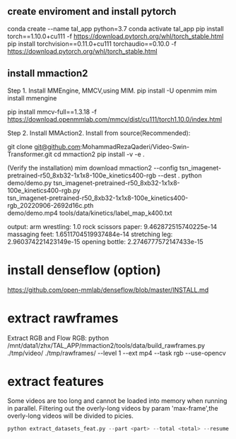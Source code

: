## create enviroment and install pytorch
conda create --name tal_app python=3.7
conda activate tal_app
pip install torch==1.10.0+cu111 -f https://download.pytorch.org/whl/torch_stable.html
pip install torchvision==0.11.0+cu111 torchaudio==0.10.0 -f https://download.pytorch.org/whl/torch_stable.html
## install mmaction2
Step 1. Install MMEngine, MMCV,using MIM.
pip install -U openmim
mim install mmengine
<!-- mim install mmcv -->
pip install mmcv-full==1.3.18 -f https://download.openmmlab.com/mmcv/dist/cu111/torch1.10.0/index.html

Step 2. Install MMAction2.
Install from source(Recommended):
<!-- git clone https://github.com/open-mmlab/mmaction2.git -->
git clone git@github.com:MohammadRezaQaderi/Video-Swin-Transformer.git
cd mmaction2
pip install -v -e .


(Verify the installation)
mim download mmaction2 --config tsn_imagenet-pretrained-r50_8xb32-1x1x8-100e_kinetics400-rgb --dest .
python demo/demo.py tsn_imagenet-pretrained-r50_8xb32-1x1x8-100e_kinetics400-rgb.py \
    tsn_imagenet-pretrained-r50_8xb32-1x1x8-100e_kinetics400-rgb_20220906-2692d16c.pth \
    demo/demo.mp4 tools/data/kinetics/label_map_k400.txt

output:
arm wrestling:  1.0
rock scissors paper:  9.462872515740225e-14
massaging feet:  1.6511704519937484e-14
stretching leg:  2.960374221423149e-15
opening bottle:  2.2746777572147433e-15

# install denseflow (option)
https://github.com/open-mmlab/denseflow/blob/master/INSTALL.md


# extract rawframes
Extract RGB and Flow
RGB:
python /mnt/data1/zhx/TAL_APP/mmaction2/tools/data/build_rawframes.py ./tmp/video/ ./tmp/rawframes/ --level 1 --ext mp4 --task rgb --use-opencv

# extract features
Some videos are too long and cannot be loaded into memory when running in parallel. 
Filtering out the overly-long videos by param 'max-frame',the overly-long videos will be divided to <max-frame> picies.
```python
python extract_datasets_feat.py --part <part> --total <total> --resume --max-frame 15000
```
